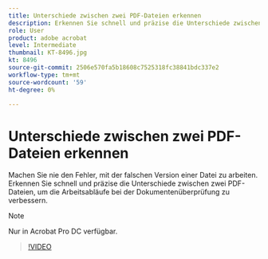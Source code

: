 ```yaml
---
title: Unterschiede zwischen zwei PDF-Dateien erkennen
description: Erkennen Sie schnell und präzise die Unterschiede zwischen zwei PDF-Dateien, um die Arbeitsabläufe bei der Dokumentenüberprüfung zu verbessern
role: User
product: adobe acrobat
level: Intermediate
thumbnail: KT-8496.jpg
kt: 8496
source-git-commit: 2506e570fa5b18608c7525318fc38841bdc337e2
workflow-type: tm+mt
source-wordcount: '59'
ht-degree: 0%

---
```


# Unterschiede zwischen zwei PDF-Dateien erkennen

Machen Sie nie den Fehler, mit der falschen Version einer Datei zu arbeiten. Erkennen Sie schnell und präzise die Unterschiede zwischen zwei PDF-Dateien, um die Arbeitsabläufe bei der Dokumentenüberprüfung zu verbessern.

>[!NOTE]
>
>Nur in Acrobat Pro DC verfügbar.

>[!VIDEO](https://video.tv.adobe.com/v/337211?hidetitle=true)
